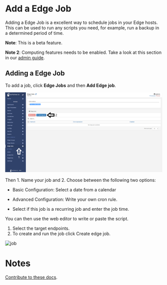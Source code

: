 # Add a Edge Job

Adding a Edge Job is a excellent way to schedule jobs in your Edge hosts. This can be used to run any scripts you need, for example, run a backup in a determined period of time. 

<b>Note</b>: This is a beta feature.

<b>Note 2</b>: Computing features needs to be enabled. Take a look at this section in our [admin guide](v2.0-be-be/settings/edge/#enabling-edge-compute-features).

## Adding a Edge Job

To add a job, click <b>Edge Jobs</b> and then <b>Add Edge job</b>.

![edge](assets/create-1.png)

Then 1. Name your job and 2. Choose between the following two options:

* Basic Configuration: Select a date from a calendar
* Advanced Configuration: Write your own cron rule.

* Select if this job is a recurring job and enter the job time.

You can then use the web editor to write or paste the script.

1. Select the target endpoints.
2. To create and run the job click Create edge job.

![job](https://documentation.portainer.io/v2.0-be-be/settings/assets/edge_8.png)

# Notes

[Contribute to these docs](https://github.com/portainer/portainer-docs/blob/master/contributing.md).